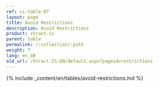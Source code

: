 ```yaml
---
ref: xi-table-07
layout: page
title: Avoid Restrictions
description: Avoid Restrictions
product: xtract-is
parent: table
permalink: /:collection/:path
weight: 7
lang: en_GB
old_url: /Xtract-IS-EN/default.aspx?pageid=restrictions
---
```

{% include _content/en/tables/avoid-restrictions.md  %}
